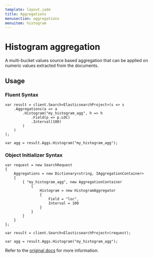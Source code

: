 ```yaml
---
template: layout.jade
title: Aggregations
menusection: aggregations
menuitem: histogram
---
```



# Histogram aggregation

A multi-bucket values source based aggregation that can be applied on numeric values extracted from the documents.

## Usage

### Fluent Syntax

	var result = client.Search<ElasticsearchProject>(s => s
		.Aggregations(a => a
			.Histogram("my_histogram_agg", h => h
				.Field(p => p.LOC)
				.Interval(100)
			)
		)
	);

	var agg = result.Aggs.Histogram("my_histogram_agg");

### Object Initializer Syntax

	var request = new SearchRequest
	{
		Aggregations = new Dictionary<string, IAggregationContainer>
		{
			{ "my_histogram_agg", new AggregationContainer
				{
					Histogram = new HistogramAggregator
					{
						Field = "loc",
						Interval = 100
					}
				}
			}
		}
	};

	var result = client.Search<ElasticsearchProject>(request);

	var agg = result.Aggs.Histogram("my_histogram_agg");

Refer to the [original docs](http://www.elasticsearch.org/guide/en/elasticsearch/reference/current/search-aggregations-bucket-histogram-aggregation.html) for more information.